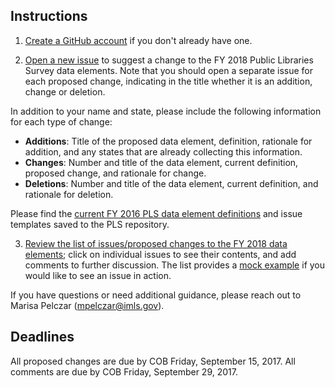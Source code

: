 ## Instructions

1. [Create a GitHub account](https://github.com/join) if you don't already have one.

2. [Open a new issue](https://github.com/IMLS/public-libraries-survey/issues/new) to suggest a change to the FY 2018 Public Libraries Survey data elements. Note that you should open a separate issue for each proposed change, indicating in the title whether it is an addition, change or deletion. 

In addition to your name and state, please include the following information for each type of change:

* **Additions**: Title of the proposed data element, definition, rationale for addition, and any states that are already collecting this information.   
* **Changes**: Number and title of the data element, current definition, proposed change, and rationale for change.
* **Deletions**: Number and title of the data element, current definition, and rationale for deletion.

Please find the [current FY 2016 PLS data element definitions](https://github.com/IMLS/public-libraries-survey/blob/master/FY%202016%20PLS%20Data%20Element%20Definitions.pdf) and issue templates saved to the PLS repository. 

3. [Review the  list of issues/proposed changes to the FY 2018 data elements](https://github.com/IMLS/public-libraries-survey/issues); click on individual issues to see their contents, and add comments to further discussion.  The list provides a [mock example](https://github.com/IMLS/public-libraries-survey/issues/4) if you would like to see an issue in action. 

If you have questions or need additional guidance, please reach out to Marisa Pelczar (mpelczar@imls.gov). 

## Deadlines
All proposed changes are due by COB Friday, September 15, 2017. All comments are due by COB Friday, September 29, 2017.
